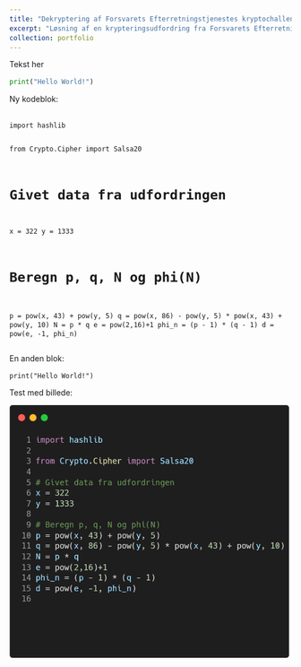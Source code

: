 ```yaml
---
title: "Dekryptering af Forsvarets Efterretningstjenestes kryptochallenge (2023)"
excerpt: "Løsning af en krypteringsudfordring fra Forsvarets Efterretningstjeneste ved hjælp af RSA og stream cipher (Salsa20). Opgaven krævede analyse af kryptografiske hints og dekryptering af en skjult besked<br/><img src='/images/fe_krypto_artikel.jpg' width='500' height='300'>"
collection: portfolio
---
```



Tekst her
```python
print("Hello World!")
```

Ny kodeblok:

<div class="code-container">
    <div class="code-header">
        <div class="circle red"></div>
        <div class="circle yellow"></div>
        <div class="circle green"></div>
    </div>
    <pre><code class="language-python">
import hashlib

from Crypto.Cipher import Salsa20

# Givet data fra udfordringen
x = 322
y = 1333

# Beregn p, q, N og phi(N)
p = pow(x, 43) + pow(y, 5)
q = pow(x, 86) - pow(y, 5) * pow(x, 43) + pow(y, 10)
N = p * q
e = pow(2,16)+1
phi_n = (p - 1) * (q - 1)
d = pow(e, -1, phi_n)
    </code></pre>
</div>



En anden blok:

<div class="code-container">
    <div class="code-header">
        <div class="circle red"></div>
        <div class="circle yellow"></div>
        <div class="circle green"></div>
    </div>
    <pre class="language-python"><code class="language-python">print("Hello World!")</code></pre>
</div>

Test med billede:

<img src="/images/code_example_fe.png" alt="En kodeblok" width="500">


